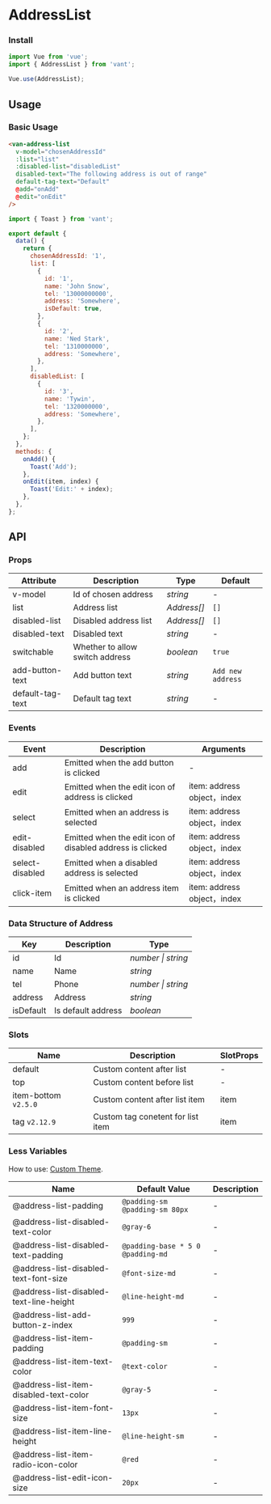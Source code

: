 # AddressList

### Install

```js
import Vue from 'vue';
import { AddressList } from 'vant';

Vue.use(AddressList);
```

## Usage

### Basic Usage

```html
<van-address-list
  v-model="chosenAddressId"
  :list="list"
  :disabled-list="disabledList"
  disabled-text="The following address is out of range"
  default-tag-text="Default"
  @add="onAdd"
  @edit="onEdit"
/>
```

```js
import { Toast } from 'vant';

export default {
  data() {
    return {
      chosenAddressId: '1',
      list: [
        {
          id: '1',
          name: 'John Snow',
          tel: '13000000000',
          address: 'Somewhere',
          isDefault: true,
        },
        {
          id: '2',
          name: 'Ned Stark',
          tel: '1310000000',
          address: 'Somewhere',
        },
      ],
      disabledList: [
        {
          id: '3',
          name: 'Tywin',
          tel: '1320000000',
          address: 'Somewhere',
        },
      ],
    };
  },
  methods: {
    onAdd() {
      Toast('Add');
    },
    onEdit(item, index) {
      Toast('Edit:' + index);
    },
  },
};
```

## API

### Props

| Attribute | Description | Type | Default |
| --- | --- | --- | --- |
| v-model | Id of chosen address | _string_ | - |
| list | Address list | _Address[]_ | `[]` |
| disabled-list | Disabled address list | _Address[]_ | `[]` |
| disabled-text | Disabled text | _string_ | - |
| switchable | Whether to allow switch address | _boolean_ | `true` |
| add-button-text | Add button text | _string_ | `Add new address` |
| default-tag-text | Default tag text | _string_ | - |

### Events

| Event | Description | Arguments |
| --- | --- | --- |
| add | Emitted when the add button is clicked | - |
| edit | Emitted when the edit icon of address is clicked | item: address object，index |
| select | Emitted when an address is selected | item: address object，index |
| edit-disabled | Emitted when the edit icon of disabled address is clicked | item: address object，index |
| select-disabled | Emitted when a disabled address is selected | item: address object，index |
| click-item | Emitted when an address item is clicked | item: address object，index |

### Data Structure of Address

| Key       | Description        | Type               |
| --------- | ------------------ | ------------------ |
| id        | Id                 | _number \| string_ |
| name      | Name               | _string_           |
| tel       | Phone              | _number \| string_ |
| address   | Address            | _string_           |
| isDefault | Is default address | _boolean_          |

### Slots

| Name                 | Description                       | SlotProps |
| -------------------- | --------------------------------- | --------- |
| default              | Custom content after list         | -         |
| top                  | Custom content before list        | -         |
| item-bottom `v2.5.0` | Custom content after list item    | item      |
| tag `v2.12.9`        | Custom tag conetent for list item | item      |

### Less Variables

How to use: [Custom Theme](#/en-US/theme).

| Name | Default Value | Description |
| --- | --- | --- |
| @address-list-padding | `@padding-sm @padding-sm 80px` | - |
| @address-list-disabled-text-color | `@gray-6` | - |
| @address-list-disabled-text-padding | `@padding-base * 5 0 @padding-md` | - |
| @address-list-disabled-text-font-size | `@font-size-md` | - |
| @address-list-disabled-text-line-height | `@line-height-md` | - |
| @address-list-add-button-z-index | `999` | - |
| @address-list-item-padding | `@padding-sm` | - |
| @address-list-item-text-color | `@text-color` | - |
| @address-list-item-disabled-text-color | `@gray-5` | - |
| @address-list-item-font-size | `13px` | - |
| @address-list-item-line-height | `@line-height-sm` | - |
| @address-list-item-radio-icon-color | `@red` | - |
| @address-list-edit-icon-size | `20px` | - |
